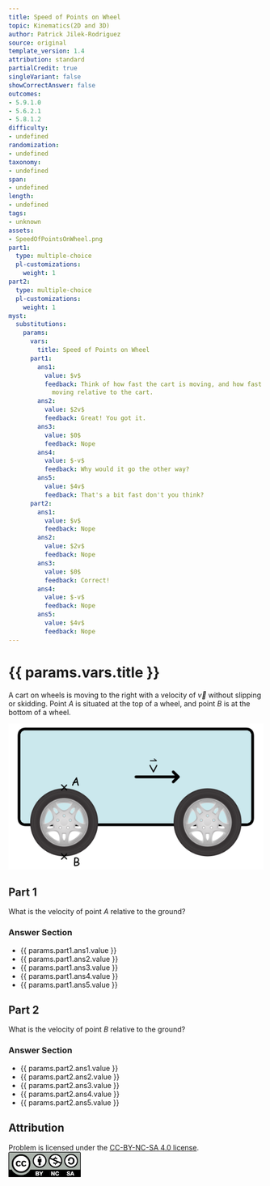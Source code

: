 ```yaml
---
title: Speed of Points on Wheel
topic: Kinematics(2D and 3D)
author: Patrick Jilek-Rodriguez
source: original
template_version: 1.4
attribution: standard
partialCredit: true
singleVariant: false
showCorrectAnswer: false
outcomes:
- 5.9.1.0
- 5.6.2.1
- 5.8.1.2
difficulty:
- undefined
randomization:
- undefined
taxonomy:
- undefined
span:
- undefined
length:
- undefined
tags:
- unknown
assets:
- SpeedOfPointsOnWheel.png
part1:
  type: multiple-choice
  pl-customizations:
    weight: 1
part2:
  type: multiple-choice
  pl-customizations:
    weight: 1
myst:
  substitutions:
    params:
      vars:
        title: Speed of Points on Wheel
      part1:
        ans1:
          value: $v$
          feedback: Think of how fast the cart is moving, and how fast the point is
            moving relative to the cart.
        ans2:
          value: $2v$
          feedback: Great! You got it.
        ans3:
          value: $0$
          feedback: Nope
        ans4:
          value: $-v$
          feedback: Why would it go the other way?
        ans5:
          value: $4v$
          feedback: That's a bit fast don't you think?
      part2:
        ans1:
          value: $v$
          feedback: Nope
        ans2:
          value: $2v$
          feedback: Nope
        ans3:
          value: $0$
          feedback: Correct!
        ans4:
          value: $-v$
          feedback: Nope
        ans5:
          value: $4v$
          feedback: Nope
---
```

# {{ params.vars.title }}
A cart on wheels is moving to the right with a velocity of $\vec{v}$ without slipping or skidding.
Point $A$ is situated at the top of a wheel, and point $B$ is at the bottom of a wheel.

<img src="SpeedOfPointsOnWheel.png">

## Part 1

What is the velocity of point $A$ relative to the ground?

### Answer Section

- {{ params.part1.ans1.value }}
- {{ params.part1.ans2.value }}
- {{ params.part1.ans3.value }}
- {{ params.part1.ans4.value }}
- {{ params.part1.ans5.value }}

## Part 2

What is the velocity of point $B$ relative to the ground?

### Answer Section

- {{ params.part2.ans1.value }}
- {{ params.part2.ans2.value }}
- {{ params.part2.ans3.value }}
- {{ params.part2.ans4.value }}
- {{ params.part2.ans5.value }}

## Attribution

Problem is licensed under the [CC-BY-NC-SA 4.0 license](https://creativecommons.org/licenses/by-nc-sa/4.0/).<br> ![The Creative Commons 4.0 license requiring attribution-BY, non-commercial-NC, and share-alike-SA license.](https://raw.githubusercontent.com/firasm/bits/master/by-nc-sa.png)